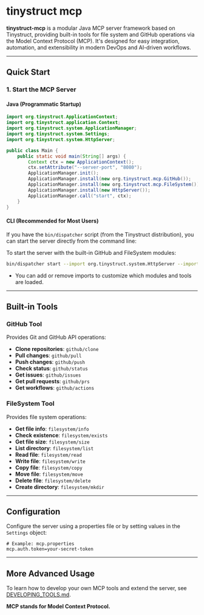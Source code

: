 ﻿# tinystruct mcp

**tinystruct-mcp** is a modular Java MCP server framework based on Tinystruct, providing built-in tools for file system and GitHub operations via the Model Context Protocol (MCP). It's designed for easy integration, automation, and extensibility in modern DevOps and AI-driven workflows.

---

## Quick Start

### 1. Start the MCP Server

#### Java (Programmatic Startup)

```java
import org.tinystruct.ApplicationContext;
import org.tinystruct.application.Context;
import org.tinystruct.system.ApplicationManager;
import org.tinystruct.system.Settings;
import org.tinystruct.system.HttpServer;

public class Main {
    public static void main(String[] args) {
        Context ctx = new ApplicationContext();
        ctx.setAttribute("--server-port", "8080");
        ApplicationManager.init();
        ApplicationManager.install(new org.tinystruct.mcp.GitHub());
        ApplicationManager.install(new org.tinystruct.mcp.FileSystem());
        ApplicationManager.install(new HttpServer());
        ApplicationManager.call("start", ctx);
    }
}
```

#### CLI (Recommended for Most Users)

If you have the `bin/dispatcher` script (from the Tinystruct distribution), you can start the server directly from the command line:

To start the server with the built-in GitHub and FileSystem modules:
```sh
bin/dispatcher start --import org.tinystruct.system.HttpServer --import org.tinystruct.mcp.GitHub --import org.tinystruct.mcp.FileSystem --server-port 777 
```
- You can add or remove imports to customize which modules and tools are loaded.

---

## Built-in Tools

### GitHub Tool
Provides Git and GitHub API operations:
- **Clone repositories**: `github/clone`
- **Pull changes**: `github/pull` 
- **Push changes**: `github/push`
- **Check status**: `github/status`
- **Get issues**: `github/issues`
- **Get pull requests**: `github/prs`
- **Get workflows**: `github/actions`

### FileSystem Tool
Provides file system operations:
- **Get file info**: `filesystem/info`
- **Check existence**: `filesystem/exists`
- **Get file size**: `filesystem/size`
- **List directory**: `filesystem/list`
- **Read file**: `filesystem/read`
- **Write file**: `filesystem/write`
- **Copy file**: `filesystem/copy`
- **Move file**: `filesystem/move`
- **Delete file**: `filesystem/delete`
- **Create directory**: `filesystem/mkdir`

---

## Configuration

Configure the server using a properties file or by setting values in the `Settings` object:

```properties
# Example: mcp.properties
mcp.auth.token=your-secret-token
```

---

## More Advanced Usage

To learn how to develop your own MCP tools and extend the server, see [DEVELOPING_TOOLS.md](DEVELOPING_TOOLS.md).


**MCP stands for Model Context Protocol.**

